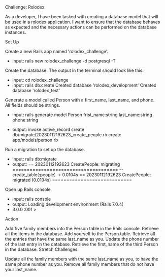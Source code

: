 Challenge: Rolodex

As a developer, I have been tasked with creating a database model that will be used in a rolodex application. I want to ensure that the database behaves as expected and the necessary actions can be performed on the database instances.

Set Up

Create a new Rails app named 'rolodex_challenge'.
- input: rails new rolodex_challenge -d postgresql -T

Create the database. The output in the terminal should look like this:
- input: cd rolodex_challenge
- input: rails db:create
Created database 'rolodex_development'
Created database 'rolodex_test'

Generate a model called Person with a first_name, last_name, and phone. All fields should be strings.
- input: rails generate model Person frist_name:string last_name:string phone:string 

- output:       invoke  active_record
      create    db/migrate/20230112192623_create_people.rb
      create    app/models/person.rb

Run a migration to set up the database.
- input: rails db:migrate
- output: == 20230112192623 CreatePeople: migrating =====================================
-- create_table(:people)
   -> 0.0104s
== 20230112192623 CreatePeople: migrated (0.0104s) ============================

Open up Rails console.
- input: rails console
- output: Loading development environment (Rails 7.0.4)
- 3.0.0 :001 > 

Action

Add five family members into the Person table in the Rails console.
Retrieve all the items in the database.
Add yourself to the Person table.
Retrieve all the entries that have the same last_name as you.
Update the phone number of the last entry in the database.
Retrieve the first_name of the third Person in the database.
Stretch Challenges

Update all the family members with the same last_name as you, to have the same phone number as you.
Remove all family members that do not have your last_name.